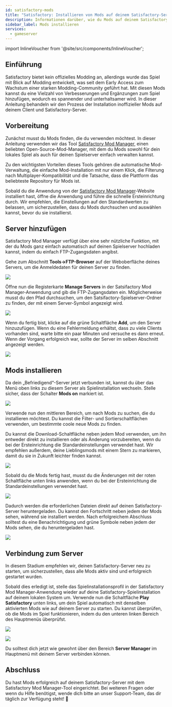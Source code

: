 ```yaml
---
id: satisfactory-mods
title: "Satisfactory: Installieren von Mods auf deinem Satisfactory-Server"
description: Informationen darüber, wie du Mods auf deinem Satisfactory-Server und im Spielclient von ZAP-Hosting installierst – ZAP-Hosting.com Dokumentation
sidebar_label: Mods installieren
services:
  - gameserver
---
```


import InlineVoucher from '@site/src/components/InlineVoucher';

## Einführung

Satisfactory bietet kein offizielles Modding an, allerdings wurde das Spiel mit Blick auf Modding entwickelt, was seit dem Early Access zum Wachstum einer starken Modding-Community geführt hat. Mit diesen Mods kannst du eine Vielzahl von Verbesserungen und Ergänzungen zum Spiel hinzufügen, wodurch es spannender und unterhaltsamer wird. In dieser Anleitung behandeln wir den Prozess der Installation inoffizieller Mods auf deinem Client und Satisfactory-Server.

<InlineVoucher />

## Vorbereitung

Zunächst musst du Mods finden, die du verwenden möchtest. In dieser Anleitung verwenden wir das Tool [Satisfactory Mod Manager](https://ficsit.app/), einen beliebten Open-Source-Mod-Manager, mit dem du Mods sowohl für dein lokales Spiel als auch für deinen Spielserver einfach verwalten kannst.

Zu den wichtigsten Vorteilen dieses Tools gehören die automatische Mod-Verwaltung, die einfache Mod-Installation mit nur einem Klick, die Filterung nach Multiplayer-Kompatibilität und die Tatsache, dass die Plattform das beliebteste Repository für Mods ist.

Sobald du die Anwendung von der [Satisfactory Mod Manager](https://ficsit.app/)-Website installiert hast, öffne die Anwendung und führe die schnelle Ersteinrichtung durch. Wir empfehlen, die Einstellungen auf den Standardwerten zu belassen, um sicherzustellen, dass du Mods durchsuchen und auswählen kannst, bevor du sie installierst.

## Server hinzufügen

Satisfactory Mod Manager verfügt über eine sehr nützliche Funktion, mit der du Mods ganz einfach automatisch auf deinen Spielserver hochladen kannst, indem du einfach FTP-Zugangsdaten angibst.

Gehe zum Abschnitt **Tools->FTP-Browser** auf der Weboberfläche deines Servers, um die Anmeldedaten für deinen Server zu finden.

![](https://screensaver01.zap-hosting.com/index.php/s/YrLzDQxbBJR9CWD/preview)

Öffne nun die Registerkarte **Manage Servers** in der Satsifactory Mod Manager-Anwendung und gib die FTP-Zugangsdaten ein. Möglicherweise musst du den Pfad durchsuchen, um den Satsifactory-Spielserver-Ordner zu finden, der mit einem Server-Symbol angezeigt wird.

![](https://screensaver01.zap-hosting.com/index.php/s/9RqoD845JWfFCYT/preview)

Wenn du fertig bist, klicke auf die grüne Schaltfläche **Add**, um den Server hinzuzufügen. Wenn du eine Fehlermeldung erhältst, dass zu viele Clients vorhanden sind, warte bitte ein paar Minuten und versuche es dann erneut. Wenn der Vorgang erfolgreich war, sollte der Server im selben Abschnitt angezeigt werden.

![](https://screensaver01.zap-hosting.com/index.php/s/iS4j2RyxJNYZc85/preview)

## Mods installieren

Da dein „Befriedigend“-Server jetzt verbunden ist, kannst du über das Menü oben links zu diesem Server als Spielinstallation wechseln. Stelle sicher, dass der Schalter **Mods on** markiert ist.

![](https://screensaver01.zap-hosting.com/index.php/s/dn9qpR24pm37727/preview)

Verwende nun den mittleren Bereich, um nach Mods zu suchen, die du installieren möchtest. Du kannst die Filter- und Sortierschaltflächen verwenden, um bestimmte coole neue Mods zu finden.

Du kannst die Download-Schaltfläche neben jedem Mod verwenden, um ihn entweder direkt zu installieren oder als Änderung vorzubereiten, wenn du bei der Ersteinrichtung die Standardeinstellungen verwendet hast. Wir empfehlen außerdem, deine Lieblingsmods mit einem Stern zu markieren, damit du sie in Zukunft leichter finden kannst.

![](https://screensaver01.zap-hosting.com/index.php/s/9984GJDTkpZjLXW/preview)

Sobald du die Mods fertig hast, musst du die Änderungen mit der roten Schaltfläche unten links anwenden, wenn du bei der Ersteinrichtung die Standardeinstellungen verwendet hast.

![](https://screensaver01.zap-hosting.com/index.php/s/Tjnkoo5bYgAB86M/preview)

Dadurch werden die erforderlichen Dateien direkt auf deinen Satisfactory-Server heruntergeladen. Du kannst den Fortschritt neben jedem der Mods sehen, während sie installiert werden. Nach erfolgreichem Abschluss solltest du eine Benachrichtigung und grüne Symbole neben jedem der Mods sehen, die du heruntergeladen hast.

![](https://screensaver01.zap-hosting.com/index.php/s/gE5qrazYq9wm2Sa/preview)

## Verbindung zum Server

In diesem Stadium empfehlen wir, deinen Satisfactory-Server neu zu starten, um sicherzustellen, dass alle Mods aktiv sind und erfolgreich gestartet wurden.

Sobald dies erledigt ist, stelle das Spielinstallationsprofil in der Satisfactory Mod Manager-Anwendung wieder auf deine Satisfactory-Spielinstallation auf deinem lokalen System um. Verwende nun die Schaltfläche **Play Satisfactory** unten links, um dein Spiel automatisch mit denselben aktivierten Mods wie auf deinem Server zu starten. Du kannst überprüfen, ob die Mods im Spiel funktionieren, indem du den unteren linken Bereich des Hauptmenüs überprüfst.

![](https://screensaver01.zap-hosting.com/index.php/s/NaRPTMRydm74Eor/preview)

![](https://screensaver01.zap-hosting.com/index.php/s/AfwKqcTetZgTQim/preview)

Du solltest dich jetzt wie gewohnt über den Bereich **Server Manager** im Hauptmenü mit deinem Server verbinden können.

## Abschluss

Du hast Mods erfolgreich auf deinem Satisfactory-Server mit dem Satisfactory Mod Manager-Tool eingerichtet. Bei weiteren Fragen oder wenn du Hilfe benötigst, wende dich bitte an unser Support-Team, das dir täglich zur Verfügung steht! 🙂